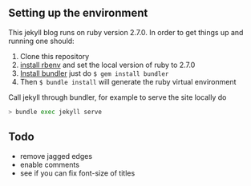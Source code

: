## Setting up the environment
This jekyll blog runs on ruby version 2.7.0. In order to get things up and running one should:
 1. Clone this repository 
 2. [install rbenv](https://github.com/rbenv/rbenv#installation) and set the local version of ruby to 2.7.0
 2. [Install bundler](https://bundler.io/) just do `$ gem install bundler`
 3. Then `$ bundle install` will generate the ruby virtual environment
 
 Call jekyll through bundler, for example to serve the site locally do
 ```zsh
> bundle exec jekyll serve
```

## Todo
 - remove jagged edges
 - enable comments
 - see if you can fix font-size of titles
